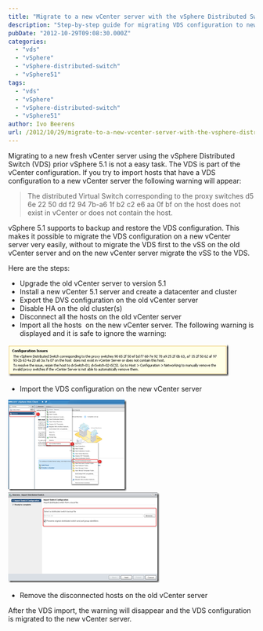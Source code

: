 ```yaml
---
title: "Migrate to a new vCenter server with the vSphere Distributed Switch (VDS) enabled in vSphere 5.1"
description: "Step-by-step guide for migrating VDS configuration to new vCenter server in vSphere 5.1."
pubDate: "2012-10-29T09:08:30.000Z"
categories: 
  - "vds"
  - "vSphere"
  - "vSphere-distributed-switch"
  - "vSphere51"
tags: 
  - "vds"
  - "vSphere"
  - "vSphere-distributed-switch"
  - "vSphere51"
author: Ivo Beerens
url: /2012/10/29/migrate-to-a-new-vcenter-server-with-the-vsphere-distributed-switch-vds-enabled-in-vsphere-5-1/
---
```


Migrating to a new fresh vCenter server using the vSphere Distributed Switch (VDS) prior vSphere 5.1 is not a easy task. The VDS is part of the vCenter configuration. If you try to import hosts that have a VDS configuration to a new vCenter server the following warning will appear:

> The distributed Virtual Switch corresponding to the proxy switches d5 6e 22 50 dd f2 94 7b-a6 1f b2 c2 e6 aa 0f bf on the host does not exist in vCenter or does not contain the host.

vSphere 5.1 supports to backup and restore the VDS configuration. This makes it possible to migrate the VDS configuration on a new vCenter  server very easily, without to migrate the VDS first to the vSS on the old vCenter server and on the new vCenter server migrate the vSS to the VDS. 

Here are the steps:

- Upgrade the old vCenter server to version 5.1
- Install a new vCenter 5.1 server and create a datacenter and cluster
- Export the DVS configuration on the old vCenter server
- Disable HA on the old cluster(s)
- Disconnect all the hosts on the old vCenter server
- Import all the hosts  on the new vCenter server. The following warning is displayed and it is safe to ignore the warning:

![](images/image_thumb1.png)

- Import the VDS configuration on the new vCenter server

![](images/image_thumb2.png)
![](images/image_thumb3.png)

- Remove the disconnected hosts on the old vCenter server

After the VDS import, the warning will disappear and the VDS configuration is migrated to the new vCenter server.